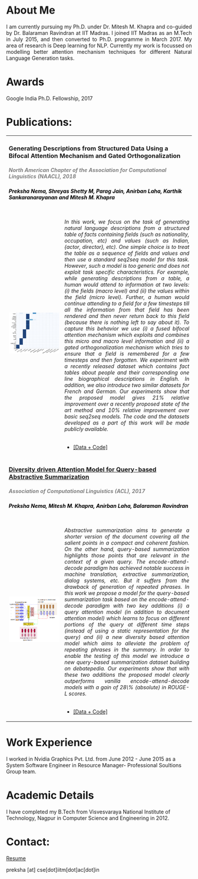 <head>
<title> Preksha Nema </title>
</head>

# About Me
<div style = "text-align: justify"> I am currently pursuing my Ph.D. under Dr. Mitesh M. Khapra and co-guided by Dr. Balaraman Ravindran at IIT Madras. I joined IIT Madras as an M.Tech in July 2015, and then converted to Ph.D. programme in March 2017. My area of research is Deep learning for NLP. Currently my work is focussed on modelling better attention mechanism techniques for different Natural Language Generation tasks.
</div>

# Awards
Google India Ph.D. Fellowship, 2017

# Publications:

<table width="100%" align="center" border="0" cellspacing="0">
 <tr>
  <td width ="100%" colspan="2">
    <h3>Generating Descriptions from Structured Data Using a Bifocal Attention Mechanism and Gated Orthogonalization</h3>
    <font color="grey"><h5><i><b> North American Chapter of the Association for Computational Linguistics (NAACL), 2018</b></i></h5></font>
   <font color="black"><h5> Preksha Nema, Shreyas Shetty M, Parag Jain, Anirban Laha, Karthik Sankaranarayanan and Mitesh M. Khapra </h5></font>
    </td>
   </tr>
 <tr>
      <td width="30%">
      <img src='/images/nlb.jpg'>         
      </td>
      <td valign="top" width="70%"> 
        <div style = "text-align: justify"> <h6> In this work, we focus on the task of generating natural language descriptions from a structured table of facts containing fields (such as nationality, occupation, etc) and values (such as Indian, {actor, director}, etc). One simple choice is to treat the table as a sequence of fields and values and then use a standard seq2seq model for this task. However, such a model is too generic and does not exploit task specific characteristics. For example, while generating descriptions from a table, a human would attend to information at two levels: (i) the fields (macro level) and (ii) the values within the field (micro level). Further, a human would continue attending to a field for a few timesteps till all the information from that field has been rendered and then never return back to this field (because there is nothing left to say about it). To capture this behavior we use (i) a fused bifocal attention mechanism which exploits and combines this micro and macro level information and (ii) a gated orthogonalization mechanism which tries to ensure that a field is remembered for a few timesteps and then forgotten.  We experiment with a recently released dataset which contains fact tables about people and their corresponding one line biographical descriptions in English. In addition, we also introduce two similar datasets for French and German. Our experiments show that the proposed model gives 21% relative improvement over a recently proposed state of the art method and 10% relative improvement over basic seq2seq models. The code and the datasets developed as a part of this work will be made publicly available.</h6></div>
        <ul>
        <li><a href="https://github.com/PrekshaNema25/StructuredData_To_Descriptions"> [Data + Code] </a></li>
        </ul></td></tr>
 <tr>
  <td width ="100%" colspan="2">
    <a href="https://arxiv.org/abs/1704.08300"><h3>Diversity driven Attention Model for Query-based Abstractive Summarization</h3></a><font color="grey"><h5><i><b> Association of Computational Linguistics (ACL), 2017</b></i></h5></font>
   <font color="black"><h5> Preksha Nema, Mitesh M. Khapra, Anirban Laha, Balaraman Ravindran </h5></font>
    </td>
  
   </tr>
 <tr>
      <td width="30%">
      <img src='/images/query.png'>         
      </td>
      <td valign="top" width="70%"> 
        <div style = "text-align: justify"> <h6> Abstractive summarization aims to generate a shorter version of the document covering all the salient points in a compact and coherent fashion. On the other hand, query-based summarization highlights those points that are relevant in the context of a given query. The encode-attend-decode paradigm has achieved notable success in machine translation, extractive summarization, dialog systems, etc. But it suffers from the drawback of generation of repeated phrases. In this work we propose a model for the query-based summarization task based on the encode-attend-decode paradigm with two key additions (i) a query attention model (in addition to document attention model) which learns to focus on different portions of the query at different time steps (instead of using a static representation for the query) and (ii) a new diversity based attention model which aims to alleviate the problem of repeating phrases in the summary. In order to enable the testing of this model we introduce a new query-based summarization dataset building on debatepedia. Our experiments show that with these two additions the proposed model clearly outperforms vanilla encode-attend-decode models with a gain of 28\% (absolute) in ROUGE-L scores.</h6></div>
        <ul>
        <li><a href="https://github.com/PrekshaNema25/diversity_based_attention"> [Data + Code] </a></li>
        </ul></td></tr>
 </table>
   
# Work Experience
I worked in Nvidia Graphics Pvt. Ltd. from June 2012 - June 2015 as a System Software Engineer in Resource Manager- Professional Soultions Group team.

# Academic Details
I have completed my B.Tech from Visvesvaraya National Institute of Technology, Nagpur in Computer Science and Engineering in 2012.

# Contact:

[Resume](pdfs/resume.pdf)

preksha [at] cse[dot]iitm[dot]ac[dot]in
